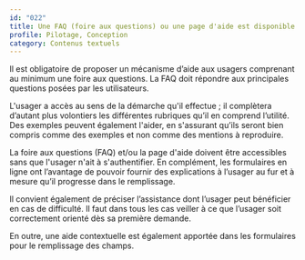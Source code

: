 ```yaml
---
id: "022"
title: Une FAQ (foire aux questions) ou une page d'aide est disponible pour chaque démarche en ligne. Une aide contextuelle accompagne l'utilisateur lors de sa saisie.
profile: Pilotage, Conception
category: Contenus textuels
---
```


Il est obligatoire de proposer un mécanisme d’aide aux usagers comprenant au minimum une foire aux questions. La FAQ doit répondre aux principales questions posées par les utilisateurs.

L'usager a accès au sens de la démarche qu'il effectue ; il complètera d’autant plus volontiers les différentes rubriques qu’il en comprend l’utilité. Des exemples peuvent également l'aider, en s'assurant qu’ils seront bien compris comme des exemples et non comme des mentions à reproduire.

La foire aux questions (FAQ) et/ou la page d'aide doivent être accessibles sans que l'usager n'ait à s'authentifier. En complément, les formulaires en ligne ont l’avantage de pouvoir fournir des explications à l’usager au fur et à mesure qu’il progresse dans le remplissage.

Il convient également de préciser l’assistance dont l’usager peut bénéficier en cas de difficulté. Il faut dans tous les cas veiller à ce que l’usager soit correctement orienté dès sa première demande.

En outre, une aide contextuelle est également apportée dans les formulaires pour le remplissage des champs.


